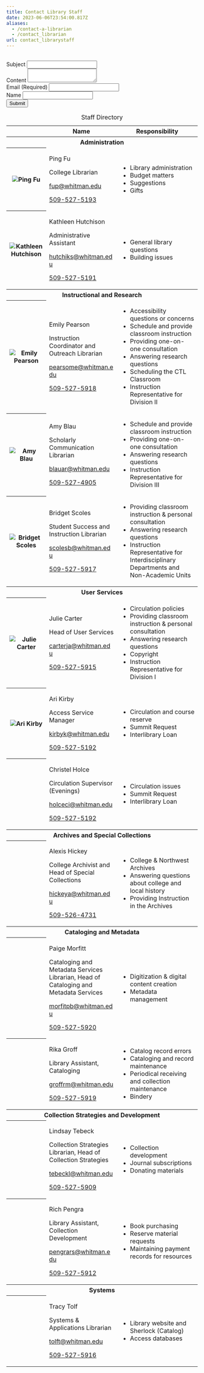 ```yaml
---
title: Contact Library Staff
date: 2023-06-06T23:54:00.817Z
aliases:
  - /contact-a-librarian
  - /contact_librarian
url: contact_librarystaff
---
```

<style>
a{
        word-break: break-all;
}
</style>

<script type="text/javascript">
$(document).ready(function(e) {
    $('#s-la-askform-submit-21757').click(function(e) {
        $('div.preloader-wrapper').show();
        $.ajax({
            url: "https://api2.libanswers.com/1.0/form/submit",
            data: $('#s-la-askform-form_21757').serialize(),
            beforeSend : function (){
                $('#s-la-askform-form_21757').hide();
                $('div#result').addClass('site-error');
                $('div#result').html('<p>Submitting....</p>');
            },
            success: function(d) {
                $('div#result').addClass('site-error');
                $('div#result').html('<p>' + d.message + '</p>');
            },
            type: 'POST',
            dataType: 'json'
        }).fail(function() {
            $('#s-la-askform-form_21757').show();
            $('div#result').html('<strong>Error: Please try again</strong>');
            $('div#result').addClass('site-error');
        });
    });
});
</script>

<div class="section">
<div id="result" style="font-weight:bold" role="region" aria-live="polite"></div>
<form id="s-la-askform-form_21757" action="" enctype="multipart/form-data" method="post" name="s-la-askform-form_21757"><input name="instid" type="hidden" value="1367">
<input name="quid" type="hidden" value="1240">
<input name="qlog" type="hidden" value="0">
<input name="source" type="hidden" value="1">
<input name="ua" type="hidden" value="1">
<input id="librarian" name="val7" type="hidden">&nbsp;&nbsp;
<div class="input-field col s6"><label for="pquestion_21757">Subject</label>
<input id="pquestion_21757" class="form-control no-up-margin" name="pquestion" type="text" value=""></div>
<div class="input-field col s6"><label for="pdetails_21757">Content</label>
<textarea id="pdetails_21757" class="form-control no-up-margin" name="pdetails"></textarea></div>
<div class="input-field col s6"><label for="pemail_21757">Email (Required)</label>
<input id="pemail_21757" class="form-control no-up-margin" name="pemail" type="email" value=""></div>
<div class="input-field col s6"><label for="pname_21757">Name</label>
<input id="pname_21757"class="form-control no-up-margin" name="pname" type="text" value=""></div>
<button id="s-la-askform-submit-21757" class="btn" type="button" aria-controls="result">Submit</button>
</form></div>

<div class="bootstrap-wrapper">

<table summary="Staff Directory for Penrose Library">
<caption>
    Staff Directory
</caption>
<thead>
    <tr>
        <th scope="col" colspan="2">
        </th>
        <th id="name" scope="col" colspan="2">
            Name
        </th>
        <th id="resp" scope="col" colspan="3">
            Responsibility
        </th>
    </tr>
</thead>
<tbody>
    <tr>
        <th id="admin" class="span" colspan="5" scope="colgroup">
            Administration
        </th>
    </tr>
    <tr>
        <th headers="admin" id="part1" colspan="2">
            <img class="responsive-img" src="/uploads/pf-pic.png" alt="Ping Fu" />
        </th>
        <td headers="admin part1 name" colspan="2">
            <p>Ping Fu</p>
            <p>College Librarian</p>
            <p><a href="mailto:fup@whitman.edu">fup@whitman.edu</a></p>
            <p><a href="tel:+15095275193">509-527-5193</a></p>
        </td>
        <td headers="admin part1 resp" colspan="3">
            <ul>
                <li>Library administration</li>
                <li>Budget matters</li>
                <li>Suggestions</li>
                <li>Gifts</li>
            </ul>
        </td>
    </tr>
    <tr>
        <th headers="admin" id="part2" colspan="2">
            <img class="responsive-img" src="/images/staffimage/KATHLEEN-HUTCHINSON_2019.png" alt="Kathleen Hutchison" />
        </th>
        <td headers="admin part2 name" colspan="2">
            <p>Kathleen Hutchison</p>
            <p>Administrative Assistant</p>
            <p><a href="mailto:hutchiks@whitman.edu">hutchiks@whitman.edu</a></p>
            <p><a href="tel:+15095275191">509-527-5191</a></p>
        </td>
        <td headers="admin part2 resp" colspan="3">
            <ul>
                <li>General library questions</li>
                <li>Building issues</li>
            </ul>
        </td>
    </tr>
    <tr>
        <th id="irs" class="span" colspan="5" scope="colgroup">
            Instructional and Research
        </th>
    </tr>
	<tr>
        <th headers="irs" id="part3" colspan="2">
           <img class="responsive-img" src="/images/staffimage/EMILY-PEARSON_2019.png" alt="Emily Pearson" />
        </th>
        <td headers="irs part3 name" colspan="2">
            <p>Emily Pearson</p>
            <p>Instruction Coordinator and Outreach Librarian</p>
            <p><a href="mailto:pearsome@whitman.edu">pearsome@whitman.edu</a></p>
            <p><a href="tel:+15095275918">509-527-5918</a></p>
        </td>
        <td headers="irs part3 resp" colspan="3">
            <ul>
             <li>Accessibility questions or concerns </li>
             <li>Schedule and provide classroom instruction</li>
             <li>Providing one-on-one consultation</li>
             <li>Answering research questions</li>
             <li>Scheduling the CTL Classroom</li>
             <li>Instruction Representative for Division II</li>
                </ul>
        </td>
    </tr>
    <tr>
        <th headers="irs" id="part4" colspan="2">
           <img class="responsive-img" src="/images/staffimage/AMY-BLAU_2019.png" alt="Amy Blau" />
        </th>
        <td headers="irs part4 name" colspan="2">
            <p>Amy Blau</p>
            <p>Scholarly Communication Librarian</p>
            <p><a href="mailto:blauar@whitman.edu">blauar@whitman.edu</a></p>
            <p><a href="tel:+15095274905">509-527-4905</a></p>
        </td>
        <td headers="irs part4 resp" colspan="3">
            <ul>
            <li>Schedule and provide classroom instruction</li>
            <li>Providing one-on-one consultation</li>
            <li>Answering research questions</li>
            <li>Instruction Representative for Division III</li>
            </ul>
        </td>
    </tr>   
    <tr>
        <th headers="irs" id="part6" colspan="2">
                     <img class="responsive-img" src="/uploads/2024-bridget-s.jpg" alt="Bridget Scoles" /></th>
        <td headers="irs part6 name" colspan="2">
            <p>Bridget Scoles</p>
            <p>Student Success and Instruction Librarian</p>
            <p><a href="mailto:scolesb@whitman.edu">scolesb@whitman.edu</a></p>
            <p><a href="tel:+15095275917">509-527-5917</a></p>
        </td>
        <td headers="irs part6 resp" colspan="3">
            <ul>
                <li>Providing classroom instruction&nbsp;&amp; personal consultation</li>
                <li>Answering research questions</li>
                <li>Instruction Representative for Interdisciplinary Departments and Non-Academic Units</li>
            </ul>
        </td>
    </tr>
    <tr>
        <th id="irs" class="span" colspan="5" scope="colgroup">
            User Services
        </th>
    </tr>
<th headers="irs" id="part7" colspan="2">
<img class="responsive-img" src="/images/staffimage/JULIE-CARTER_2019.png" alt="Julie Carter" />
</th>
<td headers="irs part7 name" colspan="2">
<p>Julie Carter</p>
<p>Head of User Services</p>
<p><a href="mailto:carterja@whitman.edu">carterja@whitman.edu</a></p>
<p><a href="tel:+15095275915">509-527-5915</a></p>
</td>
<td headers="irs part6 resp" colspan="3">
<ul>
<li>Circulation policies</li>
<li>Providing classroom instruction &amp; personal consultation</li>
<li>Answering research questions</li>
<li>Copyright</li>
<li>Instruction Representative for Division I</li>
</ul>
</td>
</tr>
<tr>
<th headers="irs" id="part8" colspan="2">
<img class="responsive-img" src="/images/staffimage/Ari_Kirby.jpeg" alt="Ari Kirby" style="max-width:180px"/>
</th>
<td headers="irs part7 name" colspan="2">
<p>Ari Kirby</p>
<p>Access Service Manager</p>
<p><a href="mailto:kirbyk@whitman.edu">kirbyk@whitman.edu</a></p>
<p><a href="https://web.archive.org/web/20240329210317/tel:+1509-527-5192">509-527-5192</a></p>
</td>
<td headers="irs part8 resp" colspan="3">
<ul>
<li>Circulation and course reserve</li>
<li>Summit Request</li>
<li>Interlibrary Loan</li>
</ul>
</td>
</tr>

<!----- 
<tr>
    <th headers="irs" id="part9" colspan="2">
        </th>
        <td headers="irs part9 name" colspan="2">
            <p>Anders Otterness</p>
            <p>Circulation Supervisor (Mornings)</p>
            <p><a href="mailto:otterna@whitman.edu">otterna@whitman.edu</a></p>
            <p><a href="tel:+1509-527-5192">509-527-5192</a></p>
        </td>
        <td headers="irs part9 resp" colspan="3">
            <ul>
                <li>Circulation issues</li>
                <li>Summit Request</li>
                <li>Interlibrary Loan</li>
            </ul>
        </td>
</tr>

\----!>

<tr>
    <th headers="irs" id="part10" colspan="2">
        </th>
        <td headers="irs part10 name" colspan="2">
            <p>Christel Holce</p>
            <p>Circulation Supervisor (Evenings)</p>
            <p><a href="mailto:holceci@whitman.edu">holceci@whitman.edu</a></p>
            <p><a href="tel:+1509-527-5192">509-527-5192</a></p>
        </td>
        </td>
        <td headers="irs part10 resp" colspan="3">
            <ul>
                <li>Circulation issues</li>
                <li>Summit Request</li>
                <li>Interlibrary Loan</li>
            </ul>
        </td>
</tr>

<!----- 

<tr>
    <th headers="irs" id="part11" colspan="2">
        </th>
        <td headers="irs part11 name" colspan="2">
            <p>Rose McKeirnan</p>
            <p>Circulation Supervisor (Weekends)</p>
            <p><a href="mailto:mckeirm@whitman.edu">mckeirm@whitman.edu</a></p>
            <p><a href="tel:+1509-527-5192">509-527-5192</a></p>
        <td headers="irs part11 resp" colspan="3">
            <ul>
                <li>Circulation issues</li>
                <li>Summit Request</li>
                <li>Interlibrary Loan</li>
            </ul>
        </td>
    </tr>

\----!>
    <tr>
        <th id="archives" class="span" colspan="5" scope="colgroup">
           Archives and Special Collections
        </th>
    </tr>
  <tr>
     <th headers="archives" id="part12" colspan="2">
	</th>
        <td headers="archives part12 name" colspan="2">
            <p>Alexis Hickey</p>
            <p>College Archivist and Head of Special Collections</p>
            <p><a href="mailto:hickeya@whitman.edu">hickeya@whitman.edu</a></p>
            <p><a href="tel:+1509-526-4731">509-526-4731</a></p>
        </td>
        <td headers="archives part12 resp" colspan="3">
            <ul>
                <li>College & Northwest Archives </li>
                <li>Answering questions about college and local history</li>
                <li>Providing Instruction in the Archives</li>
            </ul>
        </td>
    </tr> <!----- <tr>
     <th headers="archives" id="part13" colspan="2">
	</th>
        <td headers="archives part13 name" colspan="2">
            <p>River Freemont</p>
            <p>Associate Archivist</p>
            <p><a href="mailto:freemonr@whitman.edu">freemonr@whitman.edu</a></p>
            <p><a href="tel:+1509-526-4703">509-526-4703</a></p>
        </td>
        <td headers="archives part13 resp" colspan="3">
            <ul>
                <li>College & Northwest Archives </li>
                <li>Answering questions about college and local history</li>
                <li>Providing one-on-one consultation</li>
            </ul>
        </td>
    </tr> 
   <tr>
	<th headers="archives" id="part14" colspan="2">   
        </th>
        <td headers="archives part14 name" colspan="2">
            <p>West Bales</p>
            <p>Archive Assistant</p>
            <p><a href="mailto:skrobiwd@whitman.edu">skrobiwd@whitman.edu</a></p>
            <p><a href="tel:+1509-527-5922">509-527-5922</a></p>
        </td>
        <td headers="archives part14 resp" colspan="3">
            <ul>
                <li>General inquiries about the Archives</li>
                <li>Answering questions about college and local history</li>
            </ul>
        </td>
    </tr>

\-----!>

<tr>
        <th id="collection" class="span" colspan="5" scope="colgroup">
          Cataloging and Metadata
        </th>
    </tr>  
    <tr>
        <th headers="collection" id="part15" colspan="2">
        </th>
        <td headers="collection part15 name" colspan="2">
            <p>Paige Morfitt</p>
            <p>Cataloging and Metadata Services Librarian, Head of Cataloging and Metadata Services</p>
            <p><a href="mailto:morfitpb@whitman.edu">morfitpb@whitman.edu</a></p>
            <p><a href="tel:+15095275920">509-527-5920</a></p>
        </td>
        <td headers="collection part15 resp" colspan="3">
            <ul> 
                <li>Digitization &amp; digital content creation</li>
                <li>Metadata management</li>
            </ul>
        </td>
    </tr>
    <tr>
        <th headers="collection" id="part16" colspan="2">
        </th>
        <td headers="collection part16 name" colspan="2">
            <p>Rika Groff</p>
            <p>Library Assistant, Cataloging</p>
            <p><a href="mailto:groffrm@whitman.edu">groffrm@whitman.edu</a></p>
            <p><a href="tel:+1509-527-5919">509-527-5919</a></p>
        </td>
        <td headers="collection part16 resp" colspan="3">
            <ul>
                <li>Catalog record errors</li>
                <li>Cataloging and record maintenance</li>
                <li>Periodical receiving and collection maintenance</li>
                <li>Bindery</li>
            </ul>
        </td>
    </tr>
        <th id="collection" class="span" colspan="5" scope="colgroup">
          Collection Strategies and Development
        </th>
<tr>
        
<th headers="collection" id="part17" colspan="2">
        </th>
        <td headers="collection part17 name" colspan="2">
            <p>Lindsay Tebeck</p>
            <p>Collection Strategies Librarian, Head of Collection Strategies</p>
            <p><a href="mailto:tebeckl@whitman.edu">tebeckl@whitman.edu</a></p>
            <p><a href="tel:+15095275909">509-527-5909</a></p>
        </td>
        <td headers="collection part17 resp" colspan="3">
            <ul>
                <li>Collection development</li>
                <li>Journal subscriptions</li>
                <li>Donating materials</li>               
            </ul>
        </td>
    </tr>     

<tr>

   <tr>
        <th headers="collection" id="part18" colspan="2">
        </th>
        <td headers="collection part18 name" colspan="2">
            <p>Rich Pengra</p>
            <p>Library Assistant, Collection Development</p>
            <p><a href="mailto:pengrars@whitman.edu">pengrars@whitman.edu</a></p>
            <p><a href="tel:+1509-527-5912">509-527-5912</a></p>
        </td>
        <td headers="collection part18 resp" colspan="3">
            <ul>
                <li>Book purchasing</li>
                <li>Reserve material requests</li>
                <li>Maintaining payment records for resources</li>
            </ul>
        </td>
    </tr>

<th id="systems" class="span" colspan="5" scope="colgroup">
Systems
</th>
</tr>
<tr>
<th headers="systems" id="part19" colspan="2">
</th>
<td headers="systems part19 name" colspan="2">
<p>Tracy Tolf</p>
<p>Systems &amp; Applications Librarian</p>
</span></a></p>
            <p><a href="mailto:tolft@whitman.edu">tolft@whitman.edu</a></p>
<p><a href="https://web.archive.org/web/20240329210317/tel:+15095275916">509-527-5916</a></p>
</td>
<td headers="systems part19 resp" colspan="3">
<ul>
<li>Library website and Sherlock (Catalog)</li>
<li>Access databases</li>
</tbody>
</table>
